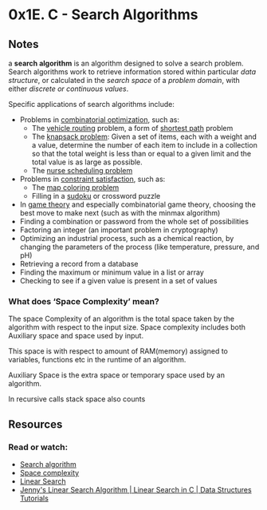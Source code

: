 # 0x1E. C - Search Algorithms

## Notes
a **search algorithm** is an algorithm designed to solve a search problem. Search algorithms work to retrieve information stored within particular *data structure*, or calculated in the *search space* of a *problem domain*, with either *discrete or continuous values*.

Specific applications of search algorithms include:

+ Problems in [combinatorial optimization](https://en.wikipedia.org/wiki/Combinatorial_optimization), such as:
    + The [vehicle routing](https://en.wikipedia.org/wiki/Vehicle_routing_problem) problem, a form of [shortest path](https://en.wikipedia.org/wiki/Shortest_path_problem) problem
    + The [knapsack problem](https://en.wikipedia.org/wiki/Knapsack_problem): Given a set of items, each with a weight and a value, determine the number of each item to include in a collection so that the total weight is less than or equal to a given limit and the total value is as large as possible.
    + The [nurse scheduling problem](https://en.wikipedia.org/wiki/Nurse_scheduling_problem)
+ Problems in [constraint satisfaction](https://en.wikipedia.org/wiki/Constraint_satisfaction), such as:
    + The [map coloring problem](https://en.wikipedia.org/wiki/Map_coloring_problem)
    + Filling in a [sudoku]() or crossword puzzle
+ In [game theory](https://en.wikipedia.org/wiki/Game_theory) and especially combinatorial game theory, choosing the best move to make next (such as with the minmax algorithm)
+ Finding a combination or password from the whole set of possibilities
+ Factoring an integer (an important problem in cryptography)
+ Optimizing an industrial process, such as a chemical reaction, by changing the parameters of the process (like temperature, pressure, and pH)
+ Retrieving a record from a database
+ Finding the maximum or minimum value in a list or array
+ Checking to see if a given value is present in a set of values

### What does ‘Space Complexity’ mean?
The space Complexity of an algorithm is the total space taken by the algorithm with respect to the input size. Space complexity includes both Auxiliary space and space used by input. 

This space is with respect to amount of RAM(memory) assigned to variables, functions etc in the runtime of an algorithm. 

Auxiliary Space is the extra space or temporary space used by an algorithm.

In recursive calls stack space also counts
## Resources
### Read or watch:

+ [Search algorithm](https://en.wikipedia.org/wiki/Search_algorithm)
+ [Space complexity](https://www.geeksforgeeks.org/g-fact-86/)
+ [Linear Search](https://en.wikipedia.org/wiki/Linear_search)
+ [Jenny's Linear Search Algorithm | Linear Search in C | Data Structures Tutorials](https://www.youtube.com/watch?v=C46QfTjVCNU)
